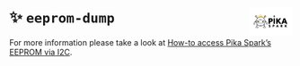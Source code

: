 <a href="https://pika-spark.io/"><img align="right" src="https://raw.githubusercontent.com/pika-spark/.github/main/logo/logo-pika-spark-bg-white.png" width="15%"></a>
:sparkles: `eeprom-dump`
========================
For more information please take a look at [How-to access Pika Spark’s EEPROM via I2C](https://pika-spark.io/tutorials/how-to-access-eeprom-via-i2c/).
